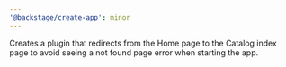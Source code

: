 ```yaml
---
'@backstage/create-app': minor
---
```


Creates a plugin that redirects from the Home page to the Catalog index page to avoid seeing a not found page error when starting the app.

